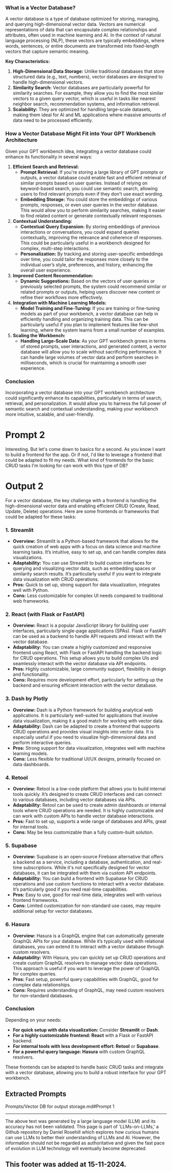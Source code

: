 ### What is a Vector Database?

A vector database is a type of database optimized for storing, managing, and querying high-dimensional vector data. Vectors are numerical representations of data that can encapsulate complex relationships and attributes, often used in machine learning and AI. In the context of natural language processing (NLP), these vectors are typically embeddings, where words, sentences, or entire documents are transformed into fixed-length vectors that capture semantic meaning.

**Key Characteristics:**

1. **High-Dimensional Data Storage:** Unlike traditional databases that store structured data (e.g., text, numbers), vector databases are designed to handle high-dimensional vectors.
2. **Similarity Search:** Vector databases are particularly powerful for similarity searches. For example, they allow you to find the most similar vectors to a given query vector, which is useful in tasks like nearest neighbor search, recommendation systems, and information retrieval.
3. **Scalability:** They are optimized for handling large-scale datasets, making them ideal for AI and ML applications where massive amounts of data need to be processed efficiently.

### How a Vector Database Might Fit into Your GPT Workbench Architecture

Given your GPT workbench idea, integrating a vector database could enhance its functionality in several ways:

1. **Efficient Search and Retrieval:**
   - **Prompt Retrieval:** If you're storing a large library of GPT prompts or outputs, a vector database could enable fast and efficient retrieval of similar prompts based on user queries. Instead of relying on keyword-based search, you could use semantic search, allowing users to find relevant prompts even if they don't use exact wording.
   - **Embedding Storage:** You could store the embeddings of various prompts, responses, or even user queries in the vector database. This would allow you to perform similarity searches, making it easier to find related content or generate contextually relevant responses.
2. **Contextual Understanding:**
   - **Contextual Query Expansion:** By storing embeddings of previous interactions or conversations, you could expand queries contextually, improving the relevance and coherence of responses. This could be particularly useful in a workbench designed for complex, multi-step interactions.
   - **Personalization:** By tracking and storing user-specific embeddings over time, you could tailor the responses more closely to the individual user’s style, preferences, and history, enhancing the overall user experience.
3. **Improved Content Recommendation:**
   - **Dynamic Suggestions:** Based on the vectors of user queries or previously selected prompts, the system could recommend similar or related prompts or outputs, helping users discover new content or refine their workflows more effectively.
4. **Integration with Machine Learning Models:**
   - **Model Training and Fine-Tuning:** If you are training or fine-tuning models as part of your workbench, a vector database can help in efficiently handling and organizing training data. This can be particularly useful if you plan to implement features like few-shot learning, where the system learns from a small number of examples.
5. **Scaling the Workbench:**
   - **Handling Large-Scale Data:** As your GPT workbench grows in terms of stored prompts, user interactions, and generated content, a vector database will allow you to scale without sacrificing performance. It can handle large volumes of vector data and perform searches in milliseconds, which is crucial for maintaining a smooth user experience.

### Conclusion

Incorporating a vector database into your GPT workbench architecture could significantly enhance its capabilities, particularly in terms of search, retrieval, and personalization. It would allow you to harness the full power of semantic search and contextual understanding, making your workbench more intuitive, scalable, and user-friendly.

# Prompt 2

Interesting. But let's come down to basics for a second. As you know I want to build a frontend for the app. Or if not, I'd like to leverage a frontend that could be adapted to fit my needs. What kind of frontends for the basic CRUD tasks I'm looking for can work with this type of DB?

# Output 2

For a vector database, the key challenge with a frontend is handling the high-dimensional vector data and enabling efficient CRUD (Create, Read, Update, Delete) operations. Here are some frontends or frameworks that could be adapted for these tasks:

### 1. Streamlit

- **Overview:** Streamlit is a Python-based framework that allows for the quick creation of web apps with a focus on data science and machine learning tasks. It’s intuitive, easy to set up, and can handle complex data visualizations.
- **Adaptability:** You can use Streamlit to build custom interfaces for querying and visualizing vector data, such as embedding spaces or similarity search results. It’s particularly useful if you want to integrate data visualization with CRUD operations.
- **Pros:** Quick to set up, strong support for data visualization, integrates well with Python.
- **Cons:** Less customizable for complex UI needs compared to traditional web frameworks.

### 2. React (with Flask or FastAPI)

- **Overview:** React is a popular JavaScript library for building user interfaces, particularly single-page applications (SPAs). Flask or FastAPI can be used as a backend to handle API requests and interact with the vector database.
- **Adaptability:** You can create a highly customized and responsive frontend using React, with Flask or FastAPI handling the backend logic for CRUD operations. This setup allows you to build complex UIs and seamlessly interact with the vector database via API endpoints.
- **Pros:** Highly customizable, large community support, flexibility in design and functionality.
- **Cons:** Requires more development effort, particularly for setting up the backend and ensuring efficient interaction with the vector database.

### 3. Dash by Plotly

- **Overview:** Dash is a Python framework for building analytical web applications. It is particularly well-suited for applications that involve data visualization, making it a good match for working with vector data.
- **Adaptability:** Dash can be adapted to create a frontend that supports CRUD operations and provides visual insights into vector data. It is especially useful if you need to visualize high-dimensional data and perform interactive queries.
- **Pros:** Strong support for data visualization, integrates well with machine learning models.
- **Cons:** Less flexible for traditional UI/UX designs, primarily focused on data dashboards.

### 4. Retool

- **Overview:** Retool is a low-code platform that allows you to build internal tools quickly. It’s designed to create CRUD interfaces and can connect to various databases, including vector databases via APIs.
- **Adaptability:** Retool can be used to create admin dashboards or internal tools where CRUD operations are needed. It is highly customizable and can work with custom APIs to handle vector database interactions.
- **Pros:** Fast to set up, supports a wide range of databases and APIs, great for internal tools.
- **Cons:** May be less customizable than a fully custom-built solution.

### 5. Supabase

- **Overview:** Supabase is an open-source Firebase alternative that offers a backend as a service, including a database, authentication, and real-time subscriptions. While it's not specifically designed for vector databases, it can be integrated with them via custom API endpoints.
- **Adaptability:** You can build a frontend with Supabase for CRUD operations and use custom functions to interact with a vector database. It’s particularly good if you need real-time capabilities.
- **Pros:** Easy to use, good for real-time data, integrates well with various frontend frameworks.
- **Cons:** Limited customization for non-standard use cases, may require additional setup for vector databases.

### 6. Hasura

- **Overview:** Hasura is a GraphQL engine that can automatically generate GraphQL APIs for your database. While it’s typically used with relational databases, you can extend it to interact with a vector database through custom resolvers.
- **Adaptability:** With Hasura, you can quickly set up CRUD operations and create custom GraphQL resolvers to manage vector data operations. This approach is useful if you want to leverage the power of GraphQL for complex queries.
- **Pros:** Fast setup, powerful query capabilities with GraphQL, good for complex data relationships.
- **Cons:** Requires understanding of GraphQL, may need custom resolvers for non-standard databases.

### Conclusion

Depending on your needs:

- **For quick setup with data visualization:** Consider **Streamlit** or **Dash**.
- **For a highly customizable frontend: React** with a Flask or FastAPI backend.
- **For internal tools with less development effort: Retool** or **Supabase**.
- **For a powerful query language: Hasura** with custom GraphQL resolvers.

These frontends can be adapted to handle basic CRUD tasks and integrate with a vector database, allowing you to build a robust interface for your GPT workbench.

## Extracted Prompts

Prompts/Vector DB for output storage.md#Prompt 1

---

The above text was generated by a large language model (LLM) and its accuracy has not been validated. This page is part of 'LLMs-on-LLMs,' a Github repository by Daniel Rosehill which explores how curious humans can use LLMs to better their understanding of LLMs and AI. However, the information should not be regarded as authoritative and given the fast pace of evolution in LLM technology will eventually become deprecated. 

This footer was added at 15-11-2024.
---